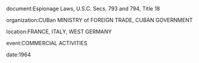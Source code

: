 document:Espionage Laws, U.S.C. Secs. 793 and 794, Title 18

organization:CUBan MINISTRY of FOREIGN TRADE, CUBAN GOVERNMENT

location:FRANCE, ITALY, WEST GERMANY

event:COMMERCIAL ACTIVITIES

date:1964

